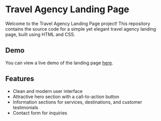 # Travel Agency Landing Page

Welcome to the Travel Agency Landing Page project! This repository contains the source code for a simple yet elegant travel agency landing page, built using HTML and CSS.

## Demo

You can view a live demo of the landing page [here](#).

## Features
- Clean and modern user interface
- Attractive hero section with a call-to-action button
- Information sections for services, destinations, and customer testimonials
- Contact form for inquiries
